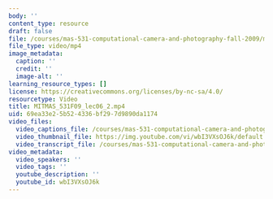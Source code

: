 ```yaml
---
body: ''
content_type: resource
draft: false
file: /courses/mas-531-computational-camera-and-photography-fall-2009/mitmas_531f09_lec06_2_360p_16_9.mp4
file_type: video/mp4
image_metadata:
  caption: ''
  credit: ''
  image-alt: ''
learning_resource_types: []
license: https://creativecommons.org/licenses/by-nc-sa/4.0/
resourcetype: Video
title: MITMAS_531F09_lec06_2.mp4
uid: 69ea33e2-5b52-4336-bf29-7d9890da1174
video_files:
  video_captions_file: /courses/mas-531-computational-camera-and-photography-fall-2009/1Z4XCIvD13PWMas6S6ZFkgcig_QNivmgI_transcript.webvtt
  video_thumbnail_file: https://img.youtube.com/vi/wbI3VXsOJ6k/default.jpg
  video_transcript_file: /courses/mas-531-computational-camera-and-photography-fall-2009/1Z4XCIvD13PWMas6S6ZFkgcig_QNivmgI_transcript.pdf
video_metadata:
  video_speakers: ''
  video_tags: ''
  youtube_description: ''
  youtube_id: wbI3VXsOJ6k
---
```

